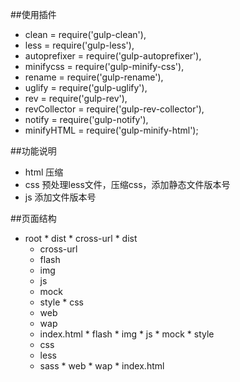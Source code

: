 ##使用插件
*    clean = require('gulp-clean'),
*    less = require('gulp-less'),
*    autoprefixer = require('gulp-autoprefixer'),
*    minifycss = require('gulp-minify-css'),
*    rename = require('gulp-rename'),
*    uglify = require('gulp-uglify'),
*    rev = require('gulp-rev'),
*    revCollector = require('gulp-rev-collector'),
*    notify = require('gulp-notify'),
*	minifyHTML   = require('gulp-minify-html');

##功能说明
*	html 压缩
*	css 预处理less文件，压缩css，添加静态文件版本号
*	js	添加文件版本号

##页面结构
*    root
	*    dist
	*    cross-url
	*    dist
		*    cross-url
		*    flash
		*    img
		*    js
		*    mock
		*    style
			*    css
		*    web
		*    wap
		*    index.html
	*    flash
	*    img
	*    js
	*    mock
	*    style
		*    css
		*    less
		*    sass
	*    web
	*    wap
	*    index.html
